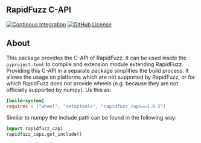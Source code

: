 ## RapidFuzz C-API

[![Continous Integration](https://github.com/maxbachmann/rapidfuzz_capi/workflows/Build/badge.svg)](https://github.com/maxbachmann/rapidfuzz_capi/actions)
[![GitHub License](https://img.shields.io/github/license/maxbachmann/rapidfuzz_capi)](https://github.com/maxbachmann/rapidfuzz_capi/blob/main/LICENSE)

## About

This package provides the C-API of RapidFuzz. It can be used inside the `pyproject.toml` to compile and extension module extending RapidFuzz. Providing this C-API in a separate package simplifies the build process. It allows the usage on platforms which are not supported by RapidFuzz, or for which RapidFuzz does not provide wheels (e.g. because they are not officially supported by numpy). Us this as:

```toml
[build-system]
requires = ["wheel", "setuptools", "rapidfuzz_capi==1.0.5"]
```

Similar to numpy the include path can be found in the following way:
```python
import rapidfuzz_capi
rapidfuzz_capi.get_include()
```

